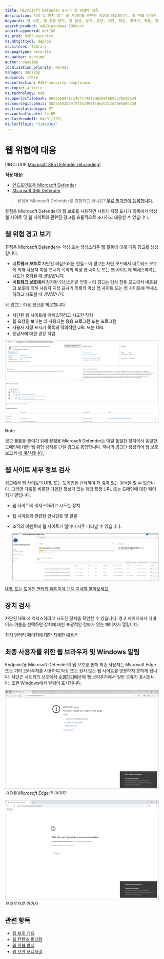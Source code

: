 ```yaml
---
title: Microsoft Defender ATP의 웹 위협에 대응
description: 악성 및 원치 않는 웹 사이트와 관련된 경고에 응답합니다. 웹 위협 방지가 최종 사용자에게 웹 브라우저 및 Windows 알림을 통해 알리는 방법 이해
keywords: 웹 보호, 웹 위협 방지, 웹 검색, 경고, 응답, 보안, 피싱, 맬웨어, 악용, 웹 사이트, 네트워크 보호, Edge, Internet Explorer, Chrome, Firefox, 웹 브라우저, 알림, 최종 사용자, Windows 알림, 차단 페이지,
search.product: eADQiWindows 10XVcnh
search.appverid: met150
ms.prod: m365-security
ms.mktglfcycl: deploy
ms.sitesec: library
ms.pagetype: security
ms.author: dansimp
author: dansimp
localization_priority: Normal
manager: dansimp
audience: ITPro
ms.collection: M365-security-compliance
ms.topic: article
ms.technology: mde
ms.openlocfilehash: b0e6bb0d71c14bf7742f8d6508fbb95b76b10a34
ms.sourcegitcommit: 582555d2b4ef5f2e2494ffdeab2c1d49e5d6b724
ms.translationtype: MT
ms.contentlocale: ko-KR
ms.lasthandoff: 04/01/2021
ms.locfileid: "51498363"
---
```

# <a name="respond-to-web-threats"></a>웹 위협에 대응

[!INCLUDE [Microsoft 365 Defender rebranding](../../includes/microsoft-defender.md)]

**적용 대상:**
- [엔드포인트용 Microsoft Defender](https://go.microsoft.com/fwlink/p/?linkid=2154037)
- [Microsoft 365 Defender](https://go.microsoft.com/fwlink/?linkid=2118804)

>끝점용 Microsoft Defender를 경험하고 싶나요? [무료 평가판에 등록합니다.](https://www.microsoft.com/microsoft-365/windows/microsoft-defender-atp?ocid=docs-wdatp-main-abovefoldlink&rtc=1)

끝점용 Microsoft Defender의 웹 보호를 사용하면 사용자 지정 표시기 목록에서 악성 웹 사이트 및 웹 사이트와 관련된 경고를 효율적으로 조사하고 대응할 수 있습니다.

## <a name="view-web-threat-alerts"></a>웹 위협 경고 보기
끝점용 Microsoft Defender는 [](manage-alerts.md) 악성 또는 의심스러운 웹 활동에 대해 다음 경고를 생성합니다.
- **네트워크 보호로** 차단된 의심스러운 연결 - 이 경고는 차단 모드에서 네트워크 보호에 의해 사용자  지정 표시기 목록의 악성 웹 사이트 또는 웹 사이트에 액세스하려는 시도가 중지될 때 *생성됩니다.*
- **네트워크 보호에서** 감지된 의심스러운 연결 - 이 경고는 감사 전용 모드에서 네트워크 보호에 의해 사용자 지정 표시기 목록의 악성 웹 사이트 또는 웹 사이트에 액세스하려고 시도할 때 *생성됩니다.*

각 경고는 다음 정보를 제공합니다. 
- 차단된 웹 사이트에 액세스하려고 시도한 장치
- 웹 요청을 보내는 데 사용되는 응용 프로그램 또는 프로그램
- 사용자 지정 표시기 목록의 악의적인 URL 또는 URL
- 응답자에 대한 권장 작업

![웹 위협 방지와 관련된 경고 이미지](images/wtp-alert.png)

>[!Note]
>경고 볼륨을 줄이기 위해 끝점용 Microsoft Defender는 매일 동일한 장치에서 동일한 도메인에 대한 웹 위협 감지를 단일 경고로 통합합니다. 하나의 경고만 생성되어 웹 보호 보고서 [에 계산됩니다.](web-protection-monitoring.md)

## <a name="inspect-website-details"></a>웹 사이트 세부 정보 검사
경고에서 웹 사이트의 URL 또는 도메인을 선택하여 더 깊이 있는 검색을 할 수 있습니다. 그러면 다음을 비롯한 다양한 정보가 있는 해당 특정 URL 또는 도메인에 대한 페이지가 열립니다.
- 웹 사이트에 액세스하려고 시도한 장치
- 웹 사이트와 관련된 인시던트 및 알림
- 조직의 이벤트에 웹 사이트가 얼마나 자주 나타날 수 있습니다.

    ![도메인 또는 URL 엔터티 세부 정보 페이지의 이미지](images/wtp-website-details.png)

[URL 또는 도메인 엔터티 페이지에 대해 자세히 알아보세요.](investigate-domain.md)

## <a name="inspect-the-device"></a>장치 검사
차단된 URL에 액세스하려고 시도한 장치를 확인할 수 있습니다. 경고 페이지에서 디바이스 이름을 선택하면 장치에 대한 포괄적인 정보가 있는 페이지가 열립니다.

[장치 엔터티 페이지에 대한 자세한 내용은](investigate-machines.md)

## <a name="web-browser-and-windows-notifications-for-end-users"></a>최종 사용자를 위한 웹 브라우저 및 Windows 알림

Endpoint용 Microsoft Defender의 웹 보호를 통해 최종 사용자는 Microsoft Edge 또는 기타 브라우저를 사용하여 악성 또는 원치 않는 웹 사이트를 방문하지 못하게 됩니다. 차단은 네트워크 보호에서 [수행하기](network-protection.md)때문에 웹 브라우저에서 일반 오류가 표시됩니다. 또한 Windows에서 알림이 표시됩니다.

![Microsoft Edge에서 403 오류 및 Windows 알림 웹 위협이 ](images/wtp-browser-blocking-page.png)
 *차단된 Microsoft Edge의 이미지*

![Chrome에서 보안 연결 경고 및 Windows 알림 웹 위협이 차단된 Chrome 웹 ](images/wtp-chrome-browser-blocking-page.png)
 *브라우저의 이미지*

## <a name="related-topics"></a>관련 항목
- [웹 보호 개요](web-protection-overview.md)
- [웹 컨텐츠 필터링](web-content-filtering.md)
- [웹 위협 방지](web-threat-protection.md)
- [웹 보안 모니터링](web-protection-monitoring.md)
